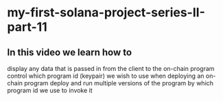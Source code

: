# my-first-solana-project-series-II-part-11

## In this video we learn how to  
display any data that is passed in from the client to the on-chain program
control which program id (keypair) we wish to use when deploying an on-chain program
deploy and run multiple versions of the program by which program id we use to invoke it


